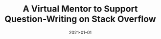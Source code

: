 ---
title: "A Virtual Mentor to Support Question-Writing on Stack Overflow"
collection: publications
category: conferences
permalink: /publication/2021-01-01-A-Virtual-Mentor-to-Support-Question-Writing-on-Stack-Overflow
date: 2021-01-01
venue: 'In Proc. of 14th IEEE/ACM International Workshop on Cooperative and Human Aspects of Software Engineering, CHASE@ICSE 2021, Madrid, Spain, May 20-21, 2021'
paperurl: 'https://doi.org/10.1109/CHASE52884.2021.00027'
citation: ' Nicole Novielli,  Fabio Calefato,  Federico Laurentiis,  Luigi Minervini,  Filippo Lanubile, &quot;A Virtual Mentor to Support Question-Writing on Stack Overflow.&quot; <i>In Proc. of 14th IEEE/ACM International Workshop on Cooperative and Human Aspects of Software Engineering, CHASE@ICSE 2021, Madrid, Spain, May 20-21, 2021</i>, 2021. DOI: <a href="https://doi.org/10.1109/CHASE52884.2021.00027">10.1109/CHASE52884.2021.00027</a>.'
doi: 10.1109/CHASE52884.2021.00027'
---